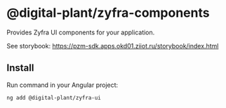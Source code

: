 # @digital-plant/zyfra-components

Provides Zyfra UI components for your application.

See storybook: https://pzm-sdk.apps.okd01.ziiot.ru/storybook/index.html

## Install


Run command in your Angular project:

```
ng add @digital-plant/zyfra-ui
```
